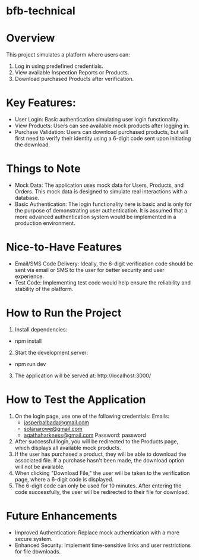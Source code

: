 # bfb-technical

# Overview

This project simulates a platform where users can:

1. Log in using predefined credentials.
2. View available Inspection Reports or Products.
3. Download purchased Products after verification.

# Key Features:

- User Login: Basic authentication simulating user login functionality.
- View Products: Users can see available mock products after logging in.
- Purchase Validation: Users can download purchased products, but will first need to verify their identity using a 6-digit code sent upon initiating the download.

# Things to Note

- Mock Data: The application uses mock data for Users, Products, and Orders. This mock data is designed to simulate real interactions with a database.
- Basic Authentication: The login functionality here is basic and is only for the purpose of demonstrating user authentication. It is assumed that a more advanced authentication system would be implemented in a production environment.

# Nice-to-Have Features

- Email/SMS Code Delivery: Ideally, the 6-digit verification code should be sent via email or SMS to the user for better security and user experience.
- Test Code: Implementing test code would help ensure the reliability and stability of the platform.

# How to Run the Project

1. Install dependencies:
 - npm install
2. Start the development server:
 - npm run dev
3. The application will be served at: http://localhost:3000/

# How to Test the Application

1. On the login page, use one of the following credentials:
  Emails:
   - jasperbalbada@gmail.com
   - solanarowe@gmail.com
   - agathaharkness@gmail.com
  Password: password
2. After successful login, you will be redirected to the Products page, which displays all available mock products.
3. If the user has purchased a product, they will be able to download the associated file. If a purchase hasn't been made, the download option will not be available.
4. When clicking "Download File," the user will be taken to the verification page, where a 6-digit code is displayed.
5. The 6-digit code can only be used for 10 minutes. After entering the code successfully, the user will be redirected to their file for download.

# Future Enhancements

- Improved Authentication: Replace mock authentication with a more secure system.
- Enhanced Security: Implement time-sensitive links and user restrictions for file downloads.